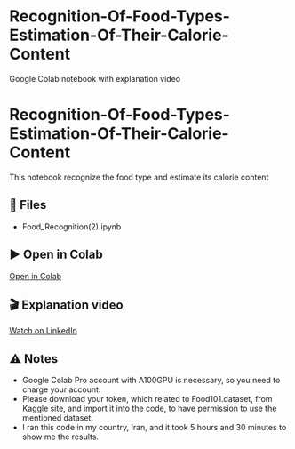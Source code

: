 # Recognition-Of-Food-Types-Estimation-Of-Their-Calorie-Content
Google Colab notebook with explanation video

# Recognition-Of-Food-Types-Estimation-Of-Their-Calorie-Content

This notebook recognize the food type and estimate its calorie content

## 📂 Files
- Food_Recognition(2).ipynb

## ▶️ Open in Colab
[Open in Colab](https://colab.research.google.com/github/katayoontech-spec/Recognition-Of-Food-Types-Estimation-Of-Their-Calorie-Content/blob/main/Food_Recognition%20(2).ipynb)

## 🎬 Explanation video
[Watch on LinkedIn](https://www.linkedin.com/feed/update/urn:li:activity:7386385099535228928/)

## ⚠️ Notes
- Google Colab Pro account with A100GPU is necessary, so you need to charge your account.
- Please download your token, which related to Food101.dataset, from Kaggle site, and import it into the code, to have permission to use the mentioned dataset.
- I ran this code in my country, Iran, and it took 5 hours and 30 minutes to show me the results.
